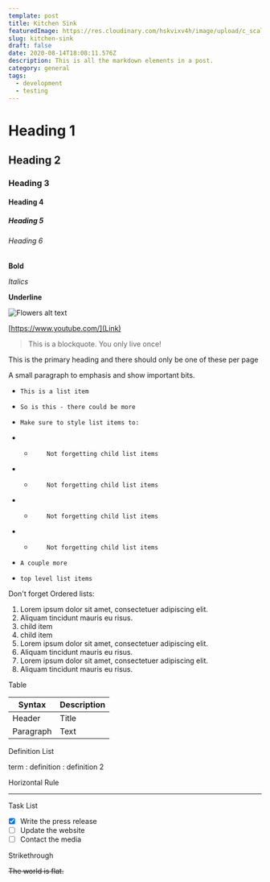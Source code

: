 ```yaml
---
template: post
title: Kitchen Sink
featuredImage: https://res.cloudinary.com/hskvixv4h/image/upload/c_scale,f_auto,q_auto,w_1000/v1597246337/flowers_cbpah5.jpg
slug: kitchen-sink
draft: false
date: 2020-08-14T18:08:11.576Z
description: This is all the markdown elements in a post.
category: general
tags:
  - development
  - testing
---
```

# Heading 1

## Heading 2

### Heading 3

#### Heading 4

##### Heading 5

###### Heading 6

**Bold**

*Italics*

**Underline**

<div>

![Flowers alt text](https://res.cloudinary.com/hskvixv4h/image/upload/c_scale,f_auto,q_auto,w_2000/v1596573456/sample.jpg "Flowers in the summer")

</div>

[https://www.youtube.com/](Link)


<Slide left>

> This is a blockquote. You only live once!

</Slide>

This is the primary heading and there should only be one of these per page

A small paragraph to emphasis and show important bits.

* ```
  This is a list item
  ```
* ```
  So is this - there could be more
  ```
* ```
  Make sure to style list items to:
  ```
* * ```
        Not forgetting child list items
    ```
* * ```
        Not forgetting child list items
    ```
* * ```
        Not forgetting child list items
    ```
* * ```
        Not forgetting child list items
    ```
* ```
  A couple more
  ```
* ```
  top level list items
  ```

Don't forget Ordered lists:

1. Lorem ipsum dolor sit amet, consectetuer adipiscing elit.
2. Aliquam tincidunt mauris eu risus.
3. child item
4. child item
5. Lorem ipsum dolor sit amet, consectetuer adipiscing elit.
6. Aliquam tincidunt mauris eu risus.
7. Lorem ipsum dolor sit amet, consectetuer adipiscing elit.
8. Aliquam tincidunt mauris eu risus.

Table

| Syntax | Description |
| ----------- | ----------- |
| Header | Title |
| Paragraph | Text | 

Definition List

term
: definition 
: definition 2

Horizontal Rule

---

Task List

- [x] Write the press release
- [ ] Update the website
- [ ] Contact the media 

Strikethrough

~~The world is flat.~~


